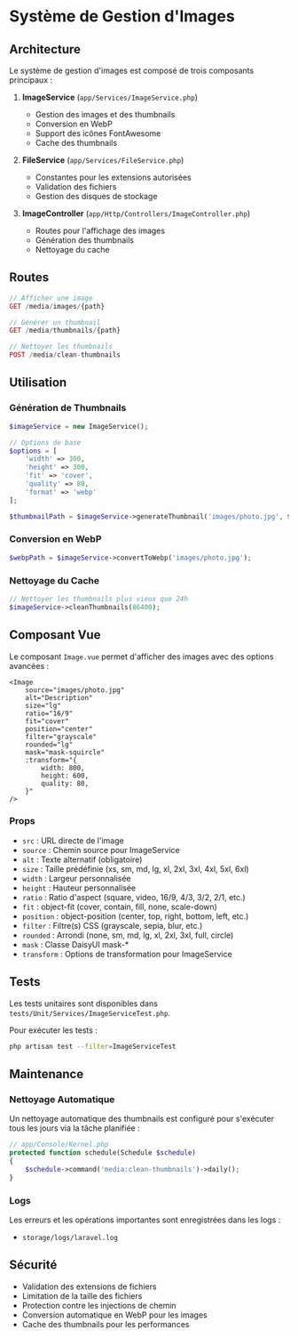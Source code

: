 # Système de Gestion d'Images

## Architecture

Le système de gestion d'images est composé de trois composants principaux :

1. **ImageService** (`app/Services/ImageService.php`)

    - Gestion des images et des thumbnails
    - Conversion en WebP
    - Support des icônes FontAwesome
    - Cache des thumbnails

2. **FileService** (`app/Services/FileService.php`)

    - Constantes pour les extensions autorisées
    - Validation des fichiers
    - Gestion des disques de stockage

3. **ImageController** (`app/Http/Controllers/ImageController.php`)
    - Routes pour l'affichage des images
    - Génération des thumbnails
    - Nettoyage du cache

## Routes

```php
// Afficher une image
GET /media/images/{path}

// Générer un thumbnail
GET /media/thumbnails/{path}

// Nettoyer les thumbnails
POST /media/clean-thumbnails
```

## Utilisation

### Génération de Thumbnails

```php
$imageService = new ImageService();

// Options de base
$options = [
    'width' => 300,
    'height' => 300,
    'fit' => 'cover',
    'quality' => 80,
    'format' => 'webp'
];

$thumbnailPath = $imageService->generateThumbnail('images/photo.jpg', $options);
```

### Conversion en WebP

```php
$webpPath = $imageService->convertToWebp('images/photo.jpg');
```

### Nettoyage du Cache

```php
// Nettoyer les thumbnails plus vieux que 24h
$imageService->cleanThumbnails(86400);
```

## Composant Vue

Le composant `Image.vue` permet d'afficher des images avec des options avancées :

```vue
<Image
    source="images/photo.jpg"
    alt="Description"
    size="lg"
    ratio="16/9"
    fit="cover"
    position="center"
    filter="grayscale"
    rounded="lg"
    mask="mask-squircle"
    :transform="{
        width: 800,
        height: 600,
        quality: 80,
    }"
/>
```

### Props

- `src` : URL directe de l'image
- `source` : Chemin source pour ImageService
- `alt` : Texte alternatif (obligatoire)
- `size` : Taille prédéfinie (xs, sm, md, lg, xl, 2xl, 3xl, 4xl, 5xl, 6xl)
- `width` : Largeur personnalisée
- `height` : Hauteur personnalisée
- `ratio` : Ratio d'aspect (square, video, 16/9, 4/3, 3/2, 2/1, etc.)
- `fit` : object-fit (cover, contain, fill, none, scale-down)
- `position` : object-position (center, top, right, bottom, left, etc.)
- `filter` : Filtre(s) CSS (grayscale, sepia, blur, etc.)
- `rounded` : Arrondi (none, sm, md, lg, xl, 2xl, 3xl, full, circle)
- `mask` : Classe DaisyUI mask-\*
- `transform` : Options de transformation pour ImageService

## Tests

Les tests unitaires sont disponibles dans `tests/Unit/Services/ImageServiceTest.php`.

Pour exécuter les tests :

```bash
php artisan test --filter=ImageServiceTest
```

## Maintenance

### Nettoyage Automatique

Un nettoyage automatique des thumbnails est configuré pour s'exécuter tous les jours via la tâche planifiée :

```php
// app/Console/Kernel.php
protected function schedule(Schedule $schedule)
{
    $schedule->command('media:clean-thumbnails')->daily();
}
```

### Logs

Les erreurs et les opérations importantes sont enregistrées dans les logs :

- `storage/logs/laravel.log`

## Sécurité

- Validation des extensions de fichiers
- Limitation de la taille des fichiers
- Protection contre les injections de chemin
- Conversion automatique en WebP pour les images
- Cache des thumbnails pour les performances
